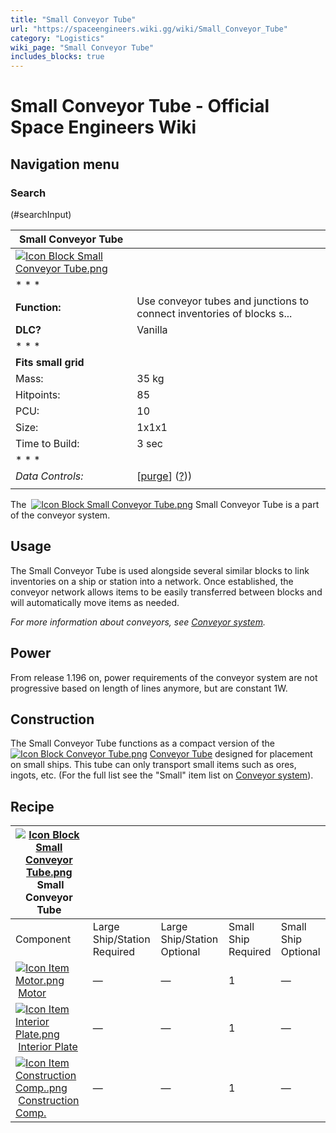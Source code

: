 ```yaml
---
title: "Small Conveyor Tube"
url: "https://spaceengineers.wiki.gg/wiki/Small_Conveyor_Tube"
category: "Logistics"
wiki_page: "Small Conveyor Tube"
includes_blocks: true
---
```


# Small Conveyor Tube - Official Space Engineers Wiki

## Navigation menu

### Search

(#searchInput)

| Small Conveyor Tube |     |
| --- | --- |
| [![Icon Block Small Conveyor Tube.png](https://spaceengineers.wiki.gg/images/4/46/Icon_Block_Small_Conveyor_Tube.png?ef4a6f)](https://spaceengineers.wiki.gg/wiki/File:Icon_Block_Small_Conveyor_Tube.png) |     |
| * * * |     |
| **Function:** | Use conveyor tubes and junctions to connect inventories of blocks s... |
| **DLC?** | Vanilla |
| * * * |     |
| **Fits small grid** |     |
| Mass: | 35 kg |
| Hitpoints: | 85  |
| PCU: | 10  |
| Size: | 1x1x1 |
| Time to Build: | 3 sec |
| * * * |     |
| _Data Controls:_ | \[[purge](https://spaceengineers.wiki.gg/wiki/Small_Conveyor_Tube?action=purge)\] ([?](https://spaceengineers.wiki.gg/wiki/Template:Info_Block))) |
|     |     |

The  [![Icon Block Small Conveyor Tube.png](https://spaceengineers.wiki.gg/images/thumb/4/46/Icon_Block_Small_Conveyor_Tube.png/21px-Icon_Block_Small_Conveyor_Tube.png?ef4a6f)](https://spaceengineers.wiki.gg/wiki/Small_Conveyor_Tube "Small Conveyor Tube") Small Conveyor Tube is a part of the conveyor system.

## Usage

The Small Conveyor Tube is used alongside several similar blocks to link inventories on a ship or station into a network. Once established, the conveyor network allows items to be easily transferred between blocks and will automatically move items as needed.

_For more information about conveyors, see [Conveyor system](https://spaceengineers.wiki.gg/wiki/Conveyor_system "Conveyor system")._

## Power

From release 1.196 on, power requirements of the conveyor system are not progressive based on length of lines anymore, but are constant 1W.

## Construction

The Small Conveyor Tube functions as a compact version of the  [![Icon Block Conveyor Tube.png](https://spaceengineers.wiki.gg/images/thumb/7/7c/Icon_Block_Conveyor_Tube.png/21px-Icon_Block_Conveyor_Tube.png?1768a0)](https://spaceengineers.wiki.gg/wiki/Conveyor_Tube "Conveyor Tube") [Conveyor Tube](https://spaceengineers.wiki.gg/wiki/Conveyor_Tube "Conveyor Tube") designed for placement on small ships. This tube can only transport small items such as ores, ingots, etc. (For the full list see the "Small" item list on [Conveyor system](https://spaceengineers.wiki.gg/wiki/Conveyor_system "Conveyor system")).

## Recipe

| [![Icon Block Small Conveyor Tube.png](https://spaceengineers.wiki.gg/images/thumb/4/46/Icon_Block_Small_Conveyor_Tube.png/21px-Icon_Block_Small_Conveyor_Tube.png?ef4a6f)](https://spaceengineers.wiki.gg/wiki/Small_Conveyor_Tube "Small Conveyor Tube") Small Conveyor Tube |     |     |     |     |
| --- | --- | --- | --- | --- |
| Component | Large Ship/Station  <br>Required | Large Ship/Station  <br>Optional | Small Ship  <br>Required | Small Ship  <br>Optional |
| [![Icon Item Motor.png](https://spaceengineers.wiki.gg/images/thumb/2/2c/Icon_Item_Motor.png/21px-Icon_Item_Motor.png?4a2f3f)](https://spaceengineers.wiki.gg/wiki/Motor "Motor") [Motor](https://spaceengineers.wiki.gg/wiki/Motor "Motor") | —   | —   | 1   | —   |
| [![Icon Item Interior Plate.png](https://spaceengineers.wiki.gg/images/thumb/7/77/Icon_Item_Interior_Plate.png/21px-Icon_Item_Interior_Plate.png?d80f8e)](https://spaceengineers.wiki.gg/wiki/Interior_Plate "Interior Plate") [Interior Plate](https://spaceengineers.wiki.gg/wiki/Interior_Plate "Interior Plate") | —   | —   | 1   | —   |
| [![Icon Item Construction Comp..png](https://spaceengineers.wiki.gg/images/thumb/4/45/Icon_Item_Construction_Comp..png/21px-Icon_Item_Construction_Comp..png?cdc26f)](https://spaceengineers.wiki.gg/wiki/Construction_Comp. "Construction Comp.") [Construction Comp.](https://spaceengineers.wiki.gg/wiki/Construction_Comp. "Construction Comp.") | —   | —   | 1   | —   |